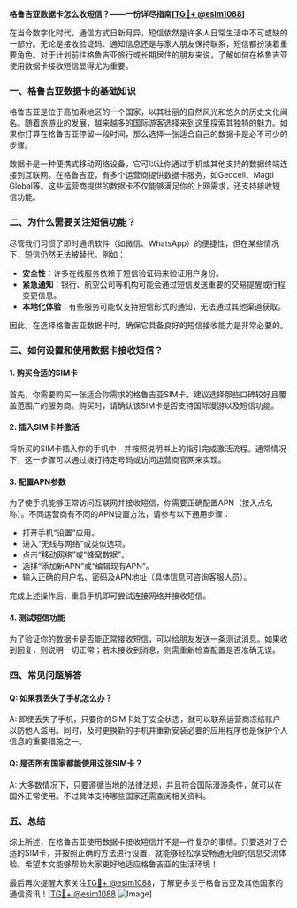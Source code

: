 **格鲁吉亚数据卡怎么收短信？——一份详尽指南[[TG💪+ @esim1088](https://t.me/s/esim1088)]**

在当今数字化时代，通信方式日新月异，短信依然是许多人日常生活中不可或缺的一部分。无论是接收验证码、通知信息还是与家人朋友保持联系，短信都扮演着重要角色。对于计划前往格鲁吉亚旅行或长期居住的朋友来说，了解如何在格鲁吉亚使用数据卡接收短信显得尤为重要。

### 一、格鲁吉亚数据卡的基础知识

格鲁吉亚是位于高加索地区的一个国家，以其壮丽的自然风光和悠久的历史文化闻名。随着旅游业的发展，越来越多的国际游客选择来到这里探索其独特的魅力。如果你打算在格鲁吉亚停留一段时间，那么选择一张适合自己的数据卡是必不可少的步骤。

数据卡是一种便携式移动网络设备，它可以让你通过手机或其他支持的数据终端连接到互联网。在格鲁吉亚，有多个运营商提供数据卡服务，如Geocell、Magti Global等。这些运营商提供的数据卡不仅能够满足你的上网需求，还支持接收短信功能。

### 二、为什么需要关注短信功能？

尽管我们习惯了即时通讯软件（如微信、WhatsApp）的便捷性，但在某些情况下，短信仍然无法被替代。例如：

- **安全性**：许多在线服务依赖于短信验证码来验证用户身份。
- **紧急通知**：银行、航空公司等机构可能会通过短信发送重要的交易提醒或行程变更信息。
- **本地化体验**：有些服务可能仅支持短信形式的通知，无法通过其他渠道获取。

因此，在选择格鲁吉亚数据卡时，确保它具备良好的短信接收能力是非常必要的。

### 三、如何设置和使用数据卡接收短信？

#### 1. 购买合适的SIM卡

首先，你需要购买一张适合你需求的格鲁吉亚SIM卡。建议选择那些口碑较好且覆盖范围广的服务商。购买时，请确认该SIM卡是否支持国际漫游以及短信功能。

#### 2. 插入SIM卡并激活

将新买的SIM卡插入你的手机中，并按照说明书上的指引完成激活流程。通常情况下，这一步骤可以通过拨打特定号码或访问运营商官网来实现。

#### 3. 配置APN参数

为了使手机能够正常访问互联网并接收短信，你需要正确配置APN（接入点名称）。不同运营商有不同的APN设置方法，请参考以下通用步骤：

- 打开手机“设置”应用。
- 进入“无线与网络”或类似选项。
- 点击“移动网络”或“蜂窝数据”。
- 选择“添加新APN”或“编辑现有APN”。
- 输入正确的用户名、密码及APN地址（具体信息可咨询客服人员）。

完成上述操作后，重启手机即可尝试连接网络并接收短信。

#### 4. 测试短信功能

为了验证你的数据卡是否能正常接收短信，可以给朋友发送一条测试消息。如果收到回复，则说明一切正常；若未接收到消息，则需重新检查配置是否准确无误。

### 四、常见问题解答

#### Q: 如果我丢失了手机怎么办？
A: 即使丢失了手机，只要你的SIM卡处于安全状态，就可以联系运营商冻结账户以防他人滥用。同时，及时更换新的手机并重新安装必要的应用程序也是保护个人信息的重要措施之一。

#### Q: 是否所有国家都能使用这张SIM卡？
A: 大多数情况下，只要遵循当地的法律法规，并且符合国际漫游条件，就可以在国外正常使用。不过具体支持哪些国家还需查阅相关资料。

### 五、总结

综上所述，在格鲁吉亚使用数据卡接收短信并不是一件复杂的事情。只要选对了合适的SIM卡，并按照正确的方法进行设置，就能够轻松享受畅通无阻的信息交流体验。希望本文能够帮助大家更好地适应格鲁吉亚的生活环境！

最后再次提醒大家关注[TG💪+ @esim1088](https://t.me/s/esim1088)，了解更多关于格鲁吉亚及其他国家的通信资讯！[[TG💪+ @esim1088](https://t.me/s/esim1088) ![Image](https://i.postimg.cc/4NQfJmqS/Snipaste-2025-05-13-00-14-12.png)]